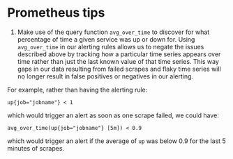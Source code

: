 # Prometheus tips

1. Make use of the query function `avg_over_time` to discover for what percentage of time a given service was up or down for. Using `avg_over_time` in our alerting rules allows us to negate the issues described above by tracking how a particular time series appears over time rather than just the last known value of that time series. This way gaps in our data resulting from failed scrapes and flaky time series will no longer result in false positives or negatives in our alerting.

For example, rather than having the alerting rule:

```
up{job="jobname"} < 1
```

which would trigger an alert as soon as one scrape failed, we could have:

```
avg_over_time(up{job="jobname"} [5m]) < 0.9
```

which would trigger an alert if the average of `up` was below 0.9 for the last 5 minutes of scrapes.
